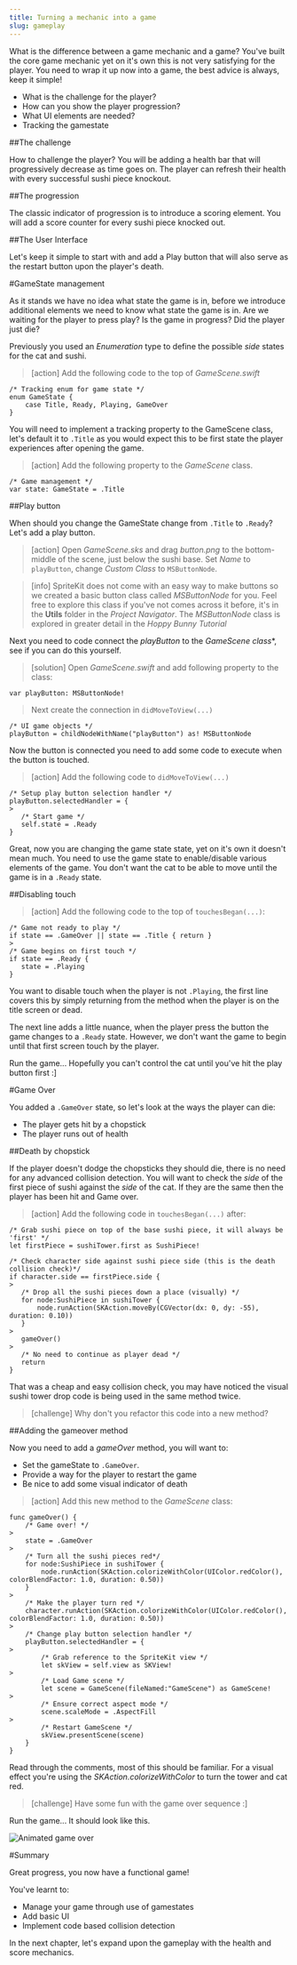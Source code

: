```yaml
---
title: Turning a mechanic into a game
slug: gameplay
---
```


What is the difference between a game mechanic and a game? You've built the core game mechanic yet on it's own this is not very satisfying for the player.  You need to wrap it up now into a game, the best advice is always, keep it simple!

- What is the challenge for the player?
- How can you show the player progression?
- What UI elements are needed?
- Tracking the gamestate

##The challenge

How to challenge the player? You will be adding a health bar that will progressively decrease as time goes on.  The player can refresh their health with every successful sushi piece knockout.

##The progression

The classic indicator of progression is to introduce a scoring element.  You will add a score counter for every sushi piece knocked out.

##The User Interface

Let's keep it simple to start with and add a Play button that will also serve as the restart button upon the player's death.

#GameState management

As it stands we have no idea what state the game is in, before we introduce additional elements we need to know what state the game is in.  Are we waiting for the player to press play? Is the game in progress? Did the player just die?

Previously you used an *Enumeration* type to define the possible *side* states for the cat and sushi.

> [action]
> Add the following code to the top of *GameScene.swift*
>
```
/* Tracking enum for game state */
enum GameState {
    case Title, Ready, Playing, GameOver
}
```
>

You will need to implement a tracking property to the GameScene class, let's default it to `.Title` as you would expect
this to be first state the player experiences after opening the game.

> [action]
> Add the following property to the *GameScene* class.
>
```
/* Game management */
var state: GameState = .Title
```
>

##Play button

When should you change the GameState change from `.Title` to `.Ready`? Let's add a play button.

> [action]
> Open *GameScene.sks* and drag *button.png* to the bottom-middle of the scene, just below the sushi base.
> Set *Name* to `playButton`, change *Custom Class* to `MSButtonNode`.

<!-- -->

> [info]
> SpriteKit does not come with an easy way to make buttons so we created a basic button class called *MSButtonNode* for you.
> Feel free to explore this class if you've not comes across it before, it's in the **Utils** folder in the *Project Navigator*.  The *MSButtonNode* class is explored in greater detail in the *Hoppy Bunny Tutorial*
>

Next you need to code connect the *playButton* to the **GameScene* class**, see if you can do this yourself.

> [solution]
> Open *GameScene.swift* and add following property to the class:
>
```
var playButton: MSButtonNode!
```
>
> Next create the connection in `didMoveToView(...)`
>
```
/* UI game objects */
playButton = childNodeWithName("playButton") as! MSButtonNode
```
>

Now the button is connected you need to add some code to execute when the button is touched.

> [action]
> Add the following code to `didMoveToView(...)`
>
```
/* Setup play button selection handler */
playButton.selectedHandler = {
>
   /* Start game */
   self.state = .Ready
}
```
>

Great, now you are changing the game state state, yet on it's own it doesn't mean much.  You need to use the game state to enable/disable various elements of the game.  You don't want the cat to be able to move until the game is in a `.Ready` state.

##Disabling touch

> [action]
> Add the following code to the top of `touchesBegan(...)`:
>
```
/* Game not ready to play */
if state == .GameOver || state == .Title { return }
>
/* Game begins on first touch */
if state == .Ready {
   state = .Playing
}
```
>

You want to disable touch when the player is not `.Playing`, the first line covers this by simply returning from the method when the player is on the title screen or dead.

The next line adds a little nuance, when the player press the button the game changes to a `.Ready` state.  However, we don't want the game to begin until that first screen touch by the player.

Run the game... Hopefully you can't control the cat until you've hit the play button first :]

#Game Over

You added a `.GameOver` state, so let's look at the ways the player can die:

- The player gets hit by a chopstick
- The player runs out of health

##Death by chopstick

If the player doesn't dodge the chopsticks they should die, there is no need for any advanced collision detection.  You will want to check the *side* of the first piece of sushi against the *side* of the cat.  If they are the same then the player has been hit and Game over.

> [action]
> Add the following code in `touchesBegan(...)` after:
>
```
/* Grab sushi piece on top of the base sushi piece, it will always be 'first' */
let firstPiece = sushiTower.first as SushiPiece!
```
>
```
/* Check character side against sushi piece side (this is the death collision check)*/
if character.side == firstPiece.side {
>
   /* Drop all the sushi pieces down a place (visually) */
   for node:SushiPiece in sushiTower {
       node.runAction(SKAction.moveBy(CGVector(dx: 0, dy: -55), duration: 0.10))
   }
>
   gameOver()
>
   /* No need to continue as player dead */
   return
}
```
>

That was a cheap and easy collision check, you may have noticed the visual sushi tower drop code is being used in the same method twice.

> [challenge]
> Why don't you refactor this code into a new method?

##Adding the gameover method

Now you need to add a *gameOver* method, you will want to:

- Set the gameState to `.GameOver`.
- Provide a way for the player to restart the game
- Be nice to add some visual indicator of death

> [action]
> Add this new method to the *GameScene* class:
>
```
func gameOver() {
    /* Game over! */
>  
    state = .GameOver
>    
    /* Turn all the sushi pieces red*/
    for node:SushiPiece in sushiTower {
        node.runAction(SKAction.colorizeWithColor(UIColor.redColor(), colorBlendFactor: 1.0, duration: 0.50))
    }
>    
    /* Make the player turn red */
    character.runAction(SKAction.colorizeWithColor(UIColor.redColor(), colorBlendFactor: 1.0, duration: 0.50))
>    
    /* Change play button selection handler */
    playButton.selectedHandler = {
>        
        /* Grab reference to the SpriteKit view */
        let skView = self.view as SKView!
>        
        /* Load Game scene */
        let scene = GameScene(fileNamed:"GameScene") as GameScene!
>        
        /* Ensure correct aspect mode */
        scene.scaleMode = .AspectFill
>        
        /* Restart GameScene */
        skView.presentScene(scene)
    }
}
```
>

Read through the comments, most of this should be familiar. For a visual effect you're using the *SKAction.colorizeWithColor* to turn
the tower and cat red.

> [challenge]
> Have some fun with the game over sequence :]

Run the game... It should look like this.

![Animated game over](../Tutorial-Images/animated_cat_death.gif)

#Summary

Great progress, you now have a functional game!

You've learnt to:

- Manage your game through use of gamestates
- Add basic UI
- Implement code based collision detection

In the next chapter, let's expand upon the gameplay with the health and score mechanics.
